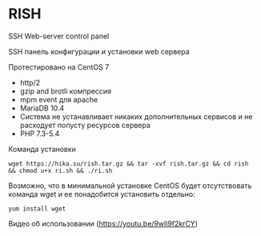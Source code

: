 # RISH
SSH Web-server control panel

SSH панель конфигурации и установки web сервера 

Протестировано на CentOS 7

* http/2
* gzip and brotli компрессия
* mpm event для apache
* MariaDB 10.4
* Система не устанавливает никаких дополнительных сервисов и не расходует попусту ресурсов сервера
* PHP 7.3-5.4

Команда установки

    wget https://hika.su/rish.tar.gz && tar -xvf rish.tar.gz && cd rish  && chmod u+x ri.sh && ./ri.sh

Возможно, что в минимальной установке CentOS будет отсутствовать команда wget и ее понадобится установить отдельно:

    yum install wget


Видео об использовании
(https://youtu.be/9wli9f2krCY)
